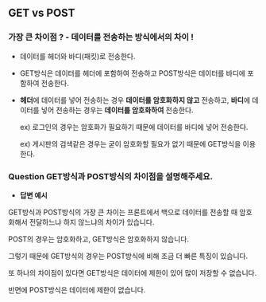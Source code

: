 ## GET vs POST

### 가장 큰 차이점 ? - 데이터를 전송하는 방식에서의 차이 !
- 데이터를 헤더와 바디(패킷)로 전송한다.
- GET방식은 데이터를 헤더에 포함하여 전송하고 POST방식은 데이터를 바디에 포함하여 전송한다.
- **헤더**에 데이터를 넣어 전송하는 경우 **데이터를 암호화하지 않고** 전송하고,
**바디**에 데이터를 넣어 전송하는 경우는 **데이터를 암호화하여** 전송한다.

	ex) 로그인의 경우는 암호화가 필요하기 때문에 데이터를 바디에 넣어 전송한다.
	
	ex) 게시판의 검색같은 경우는 굳이 암호화할 필요가 없기 때문에 GET방식을 이용한다.

### **Question** GET방식과 POST방식의 차이점을 설명해주세요.
- **답변 예시** 

GET방식과 POST방식의 가장 큰 차이는 프론트에서 백으로 데이터를 전송할 때 암호화해서 전달하느냐 하지 않느냐의 차이가 있습니다. 

POST의 경우는 암호화하고, GET방식은 암호화하지 않습니다. 

그렇기 때문에 GET방식의 경우는 POST방식에 비해 조금 더 빠른 특징이 있습니다. 

또 하나의 차이점이 있다면 GET방식은 데이터에 제한이 있어 많이 저장할 수 없습니다. 

반면에 POST방식은 데이터에 제한이 없습니다.